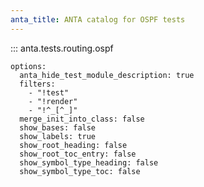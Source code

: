 ```yaml
---
anta_title: ANTA catalog for OSPF tests
---
```


<!--
  ~ Copyright (c) 2023-2025 Arista Networks, Inc.
  ~ Use of this source code is governed by the Apache License 2.0
  ~ that can be found in the LICENSE file.
  -->

::: anta.tests.routing.ospf

    options:
      anta_hide_test_module_description: true
      filters:
        - "!test"
        - "!render"
        - "!^_[^_]"
      merge_init_into_class: false
      show_bases: false
      show_labels: true
      show_root_heading: false
      show_root_toc_entry: false
      show_symbol_type_heading: false
      show_symbol_type_toc: false
